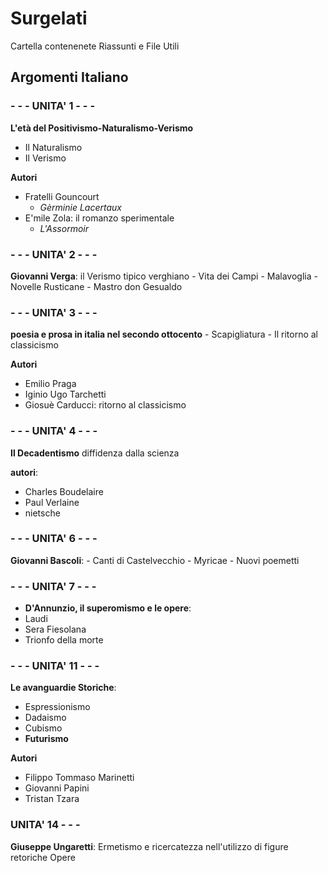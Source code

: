 # Surgelati

Cartella contenenete Riassunti e File Utili

## Argomenti Italiano

### - - -  UNITA' 1 - - - 
**L'età del Positivismo-Naturalismo-Verismo**
- Il Naturalismo
- Il Verismo

**Autori**
- Fratelli Gouncourt
	- *Gèrminie Lacertaux*
- E'mile Zola: il romanzo sperimentale
	- *L'Assormoir*

### - - - UNITA' 2 - - - 
 **Giovanni Verga**: il Verismo tipico verghiano
	- Vita dei Campi
	- Malavoglia
	- Novelle Rusticane
	- Mastro don Gesualdo
### - - - UNITA' 3	- - -
**poesia e prosa in italia nel secondo ottocento**
	- Scapigliatura
	- Il ritorno al classicismo	

**Autori**
- Emilio Praga
- Iginio Ugo Tarchetti
- Giosuè Carducci: ritorno al classicismo

### - - - UNITA' 4 - - -
**Il Decadentismo**
diffidenza dalla scienza 

**autori**:
- Charles Boudelaire
- Paul Verlaine
- nietsche

### - - - UNITA' 6 - - -
 **Giovanni Bascoli**:
	- Canti di Castelvecchio
	- Myricae
	- Nuovi poemetti

### - - - UNITA' 7 - - -
- **D'Annunzio, il superomismo e le opere**:
- Laudi
- Sera Fiesolana
- Trionfo della morte

### - - - UNITA' 11 - - - 
**Le avanguardie Storiche**:
- Espressionismo
- Dadaismo
- Cubismo
- **Futurismo**

**Autori**
- Filippo Tommaso Marinetti
- Giovanni Papini
- Tristan Tzara

### UNITA' 14 - - - 
**Giuseppe Ungaretti**:
Ermetismo e ricercatezza nell'utilizzo di figure retoriche
Opere 

<!--stackedit_data:
eyJoaXN0b3J5IjpbLTEyMTU5MjM2MjgsMTA1MTA0MjgxMSw2OD
g2NTkyODQsMTAwMjg5NzU4NCwtMTc5NzE1NjQzOSwtMjU5MzM5
Mjc0LC02NjAyNzkxMTUsMjAwMTg5NzYxLC05OTk1Njk0NjYsMT
g5Mzg2NTg1MiwyMjE0NzU5MzMsMTY4MzgxMDUxNCwtNTQxMzEz
NjI0LDEzMzQ2OTU2MzAsLTE3Mjg1MTYzMDMsMTc2MDYyNDIzNy
w0Mjc4MTgwOTMsLTI2MTExNTQ5LDIxMzAxOTU3ODRdfQ==
-->